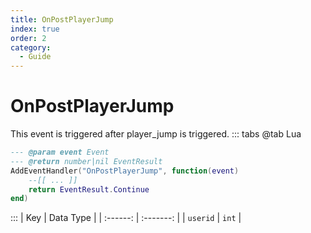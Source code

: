 ```yaml
---
title: OnPostPlayerJump
index: true
order: 2
category:
  - Guide
---
```


# OnPostPlayerJump
This event is triggered after player_jump is triggered.
::: tabs
@tab Lua
```lua
--- @param event Event
--- @return number|nil EventResult
AddEventHandler("OnPostPlayerJump", function(event)
    --[[ ... ]]
    return EventResult.Continue
end)
```

:::
|    Key   | Data Type |
| :------: | :-------: |
| `userid` |   `int`   |